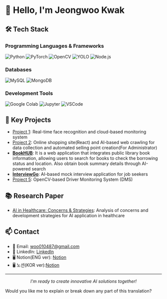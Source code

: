 # 👋 Hello, I'm Jeongwoo Kwak
## 🛠️ Tech Stack
### Programming Languages & Frameworks
![Python](https://img.shields.io/badge/-Python-3776AB?style=flat-square&logo=Python&logoColor=white)
![PyTorch](https://img.shields.io/badge/-PyTorch-EE4C2C?style=flat-square&logo=PyTorch&logoColor=white)
![OpenCV](https://img.shields.io/badge/-OpenCV-5C3EE8?style=flat-square&logo=OpenCV&logoColor=white)
![YOLO](https://img.shields.io/badge/-YOLO-00FFFF?style=flat-square&logo=YOLO&logoColor=black)
![Node.js](https://img.shields.io/badge/-Node.js-339933?style=flat-square&logo=Node.js&logoColor=white)
### Databases
![MySQL](https://img.shields.io/badge/-MySQL-4479A1?style=flat-square&logo=MySQL&logoColor=white)
![MongoDB](https://img.shields.io/badge/-MongoDB-47A248?style=flat-square&logo=MongoDB&logoColor=white)
### Development Tools
![Google Colab](https://img.shields.io/badge/-Google%20Colab-F9AB00?style=flat-square&logo=Google%20Colab&logoColor=white)
![Jupyter](https://img.shields.io/badge/-Jupyter-F37626?style=flat-square&logo=Jupyter&logoColor=white)
![VSCode](https://img.shields.io/badge/-VSCode-007ACC?style=flat-square&logo=Visual%20Studio%20Code&logoColor=white)
<!--
## 📊 GitHub Stats
<p align="center">
  <img src="https://github-readme-stats.vercel.app/api?username=your-github-username&show_icons=true&theme=radical" alt="GitHub Stats">
</p>
-->
## 🌟 Key Projects
- [Project 1](https://github.com/KJWoo99/RealTime-FaceRecog-RaspberryPi/tree/main): Real-time face recognition and cloud-based monitoring system
- [Project 2](https://github.com/KJWoo99/Online_Shopping_Site): Online shopping site(React) and AI-based web crawling for data collection and automated selling point creation(For Administrator)
- [**BookHUB**](https://github.com/KJWoo99/BookHUB): It is a web application that integrates public library book information, allowing users to search for books to check the borrowing status and location. Also obtain book summary details through AI-powered search
- [**InterviewGo**](https://github.com/KJWoo99/InterviewGoApp): AI-based mock interview application for job seekers
- [Project 5](https://github.com/KJWoo99/AutoAware): OpenCV-based Driver Monitoring System (DMS)
## 📚 Research Paper
- [AI in Healthcare: Concerns & Strategies](https://github.com/KJWoo99/Paper-AI-in-Healthcare-Concerns-Strategies): Analysis of concerns and development strategies for AI application in healthcare
## 📫 Contact
- 📧 Email: woo010487@gmail.com
- 💼 LinkedIn: [LinkedIn](https://www.linkedin.com/in/jeongwoo-kwak-7414a9290/)
- 🖥️ Notion(ENG ver): [Notion](https://kjwoo.notion.site/Hi-I-m-Jungwoo-Kwak-8e58fc8f82d9437e884dc161bf823423?pvs=74)
- 🖥️ 노션(KOR ver):[Notion](https://kjwoo.notion.site/4f8f5d55abb2473db637b5de4dd758f6?pvs=74)
---
<p align="center">
  <i>I'm ready to create innovative AI solutions together!</i>
</p>

Would you like me to explain or break down any part of this translation?
